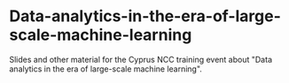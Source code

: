 # Data-analytics-in-the-era-of-large-scale-machine-learning
Slides and other material for the Cyprus NCC training event about "Data analytics in the era of large-scale machine learning".
